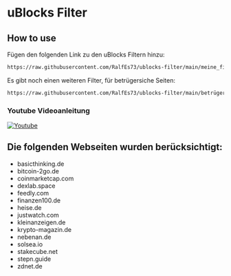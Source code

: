 # uBlocks Filter
## How to use
Fügen den folgenden Link zu den uBlocks Filtern hinzu:

```sh
https://raw.githubusercontent.com/RalfEs73/ublocks-filter/main/meine_filter.txt
```

Es gibt noch einen weiteren Filter, für betrügersiche Seiten:

```sh
https://raw.githubusercontent.com/RalfEs73/ublocks-filter/main/betrügerische_seiten.txt
```

### Youtube Videoanleitung
[![Youtube](https://img.youtube.com/vi/qT_rit7xd-k/0.jpg)](https://www.youtube.com/watch?v=qT_rit7xd-k)


## Die folgenden Webseiten wurden berücksichtigt:
* basicthinking.de
* bitcoin-2go.de
* coinmarketcap.com
* dexlab.space
* feedly.com
* finanzen100.de
* heise.de
* justwatch.com
* kleinanzeigen.de
* krypto-magazin.de
* nebenan.de
* solsea.io
* stakecube.net
* stepn.guide
* zdnet.de

